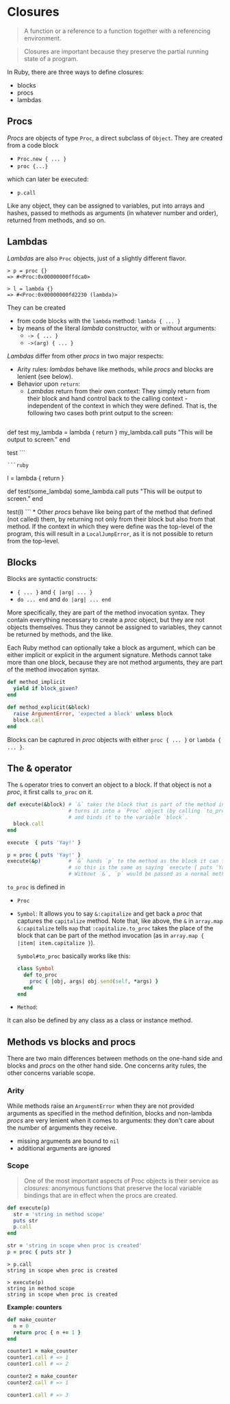 # Closures

> A function or a reference to a function together with a referencing environment.

> Closures are important because they preserve the partial running state of a program.

In Ruby, there are three ways to define closures:
* blocks
* procs
* lambdas

## Procs

_Procs_ are objects of type `Proc`, a direct subclass of `Object`. They are created from a code block
* `Proc.new { ... }`
* `proc {...}`

which can later be executed:
* `p.call`

Like any object, they can be assigned to variables, put into arrays and hashes, passed to methods as arguments (in whatever number and order), returned from methods, and so on.

## Lambdas

_Lambdas_ are also `Proc` objects, just of a slightly different flavor.

```
> p = proc {}
=> #<Proc:0x00000000ffdca0>

> l = lambda {}
=> #<Proc:0x00000000fd2230 (lambda)>
```

They can be created
* from code blocks with the `lambda` method: `lambda { ... }`
* by means of the literal _lambda_ constructor, with or without arguments:
    * `-> { ... }`
    * `->(arg) { ... }`

_Lambdas_ differ from other _procs_ in two major respects:

* Arity rules: _lambdas_ behave like methods, while _procs_ and blocks are lenient (see below).
* Behavior upon `return`:
    * _Lambdas_ return from their own context: They simply return from their block and hand control back to the calling context - independent of the context in which they were defined. That is, the following two cases both print output to the screen:
    ```ruby
def test
  my_lambda = lambda { return }
  my_lambda.call
  puts "This will be output to screen."
end

test
    ```

    ```ruby
l = lambda { return }

def test(some_lambda)
  some_lambda.call
  puts "This will be output to screen."
end

test(l)
    ```
    * Other _procs_ behave like being part of the method that defined (not called) them, by returning not only from their block but also from that method. If the context in which they were define was the top-level of the program, this will result in a `LocalJumpError`, as it is not possible to return from the top-level.

## Blocks

Blocks are syntactic constructs:
* `{ ... }` and `{ |arg| ... }`
* `do ... end` and `do |arg| ... end`

More specifically, they are part of the method invocation syntax. They contain everything necessary to create a _proc_ object, but they are not objects themselves. Thus they cannot be assigned to variables, they cannot be returned by methods, and the like.

Each Ruby method can optionally take a block as argument, which can be either implicit or explicit in the argument signature. Methods cannot take more than one block, because they are not method arguments, they are part of the method invocation syntax.

```ruby
def method_implicit
  yield if block_given?
end

def method_explicit(&block)
  raise ArgumentError, 'expected a block' unless block
  block.call
end
```

Blocks can be captured in _proc_ objects with either `proc { ... }` or `lambda { ... }`.

## The & operator

The `&` operator tries to convert an object to a block. If that object is not a _proc_, it first calls `to_proc` on it.

```ruby
def execute(&block) # `&` takes the block that is part of the method invocation,
                    # turns it into a `Proc` object (by calling `to_proc`),
                    # and binds it to the variable `block`.
  block.call
end

execute  { puts 'Yay!' }

p = proc { puts 'Yay!' }
execute(&p)         # `&` hands `p` to the method as the block it can take,
                    # so this is the same as saying `execute { puts 'Yay!' }`.
                    # Without `&`, `p` would be passed as a normal method argument.
```

`to_proc` is defined in
* `Proc`
* `Symbol`: It allows you to say `&:capitalize` and get back a _proc_ that captures the `capitalize` method. Note that, like above, the `&` in `array.map &:capitalize` tells `map` that `:capitalize.to_proc` takes the place of the block that can be part of the method invocation (as in `array.map { |item| item.capitalize }`).

    `Symbol#to_proc` basically works like this:

    ```ruby
    class Symbol
      def to_proc
        proc { |obj, args| obj.send(self, *args) }
      end
    end
    ```
* `Method`:

It can also be defined by any class as a class or instance method.


## Methods vs blocks and procs

There are two main differences between methods on the one-hand side and blocks and _procs_ on the other hand side. One concerns arity rules, the other concerns variable scope.

### Arity

While methods raise an `ArgumentError` when they are not provided arguments as specified in the method definition, blocks and non-lambda _procs_ are very lenient when it comes to arguments: they don't care about the number of arguments they receive.
 * missing arguments are bound to `nil`
 * additional arguments are ignored

### Scope

> One of the most important aspects of Proc objects is their service as _closures_: anonymous functions that preserve the local variable bindings that are in effect when the procs are created.

```ruby
def execute(p)
  str = 'string in method scope'
  puts str
  p.call
end

str = 'string in scope when proc is created'
p = proc { puts str }
```

```
> p.call
string in scope when proc is created

> execute(p)
string in method scope
string in scope when proc is created
```

**Example: counters**

```ruby
def make_counter
  n = 0
  return proc { n += 1 }
end

counter1 = make_counter
counter1.call # => 1
counter1.call # => 2

counter2 = make_counter
counter2.call # => 1

counter1.call # => 3
```
